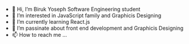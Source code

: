 - 👋 Hi, I’m  Biruk Yoseph Software Engineering student 
- 👀 I’m interested in JavaScript family and Graphicis Designing 
- 🌱 I’m currently learning React.js   
- 💞️ I’m passinate about front end development and Graphicis Designing 
- 📫 How to reach me ...

<!---
burayose/burayose is a ✨ special ✨ repository because its `README.md` (this file) appears on your GitHub profile.
You can click the Preview link to take a look at your changes.
--->
